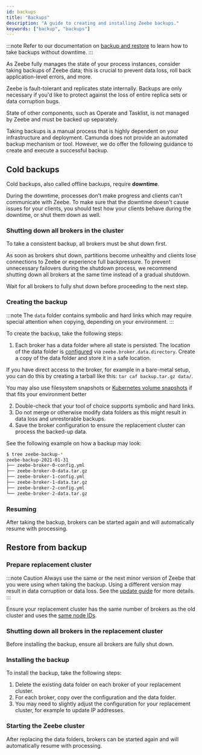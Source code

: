 ```yaml
---
id: backups
title: "Backups"
description: "A guide to creating and installing Zeebe backups."
keywords: ["backup", "backups"]
---
```


:::note
Refer to our documentation on [backup and restore](/self-managed/components/components-upgrade/backup-restore/backup-and-restore.md) to learn how to take backups without downtime.
:::

As Zeebe fully manages the state of your process instances, consider taking backups of Zeebe data; this is crucial to prevent data loss, roll back application-level errors, and more.

Zeebe is fault-tolerant and replicates state internally. Backups are only necessary if you'd like to protect against the loss of entire replica sets or data corruption bugs.

State of other components, such as Operate and Tasklist, is not managed by Zeebe and must be backed up separately.

Taking backups is a manual process that is highly dependent on your infrastructure and deployment. Camunda does not provide an automated backup mechanism or tool. However, we do offer the following guidance to create and execute a successful backup.

## Cold backups

Cold backups, also called offline backups, require **downtime**.

During the downtime, processes don't make progress and clients can't communicate with Zeebe.
To make sure that the downtime doesn't cause issues for your clients, you should test how your clients behave during the downtime, or shut them down as well.

### Shutting down all brokers in the cluster

To take a consistent backup, all brokers must be shut down first.

As soon as brokers shut down, partitions become unhealthy and clients lose connections to Zeebe or experience full backpressure.
To prevent unnecessary failovers during the shutdown process, we recommend shutting down all brokers at the same time instead of a gradual shutdown.

Wait for all brokers to fully shut down before proceeding to the next step.

### Creating the backup

:::note
The `data` folder contains symbolic and hard links which may require special attention when copying, depending on your environment.
:::

To create the backup, take the following steps:

1. Each broker has a data folder where all state is persisted. The location of the data folder is [configured](../configuration/configuration.md) via `zeebe.broker.data.directory`. Create a copy of the data folder and store it in a safe location.

If you have direct access to the broker, for example in a bare-metal setup, you can do this by creating a tarball like this: `tar caf backup.tar.gz data/`.

You may also use filesystem snapshots or [Kubernetes volume snapshots](https://kubernetes.io/docs/concepts/storage/volume-snapshots/) if that fits your environment better

2. Double-check that your tool of choice supports symbolic and hard links.
3. Do not merge or otherwise modify data folders as this might result in data loss and unrestorable backups.
4. Save the broker configuration to ensure the replacement cluster can process the backed-up data.

See the following example on how a backup may look:

```bash
$ tree zeebe-backup-*
zeebe-backup-2021-01-31
├── zeebe-broker-0-config.yml
├── zeebe-broker-0-data.tar.gz
├── zeebe-broker-1-config.yml
├── zeebe-broker-1-data.tar.gz
├── zeebe-broker-2-config.yml
└── zeebe-broker-2-data.tar.gz
```

### Resuming

After taking the backup, brokers can be started again and will automatically resume with processing.

## Restore from backup

### Prepare replacement cluster

:::note Caution
Always use the same or the next minor version of Zeebe that you were using when taking the backup.
Using a different version may result in data corruption or data loss.
See the [update guide](/self-managed/components/components-upgrade/introduction.md) for more details.
:::

Ensure your replacement cluster has the same number of brokers as the old cluster and uses the [same node IDs](setting-up-a-cluster.md#configuration).

### Shutting down all brokers in the replacement cluster

Before installing the backup, ensure all brokers are fully shut down.

### Installing the backup

To install the backup, take the following steps:

1. Delete the existing data folder on each broker of your replacement cluster.
2. For each broker, copy over the configuration and the data folder.
3. You may need to slightly adjust the configuration for your replacement cluster, for example to update IP addresses.

### Starting the Zeebe cluster

After replacing the data folders, brokers can be started again and will automatically resume with processing.
